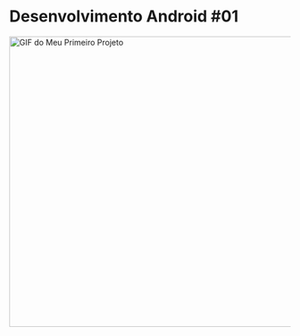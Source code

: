 # Desenvolvimento Android #01
<img src="https://i.imgur.com/ESgaBuY.gif" alt="GIF do Meu Primeiro Projeto" style="height: 520px;">
